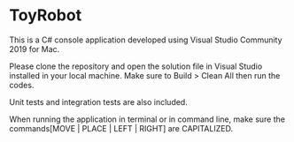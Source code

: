 # ToyRobot
This is a C# console application developed using Visual Studio Community 2019 for Mac. 

Please clone the repository and open the solution file in Visual Studio installed in your local machine.
Make sure to Build > Clean All then run the codes.  

Unit tests and integration tests are also included.

When running the application in terminal or in command line, make sure the commands[MOVE | PLACE | LEFT | RIGHT] are CAPITALIZED.

